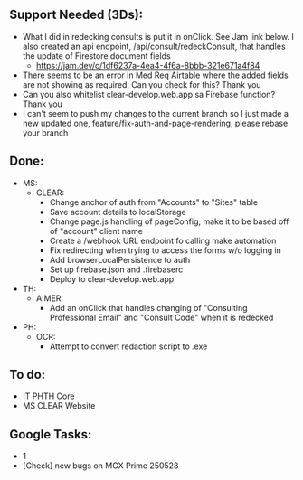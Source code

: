 ## Support Needed (3Ds):
  - What I did in redecking consults is put it in onClick. See Jam link below. I also created an api endpoint, /api/consult/redeckConsult, that handles the update of Firestore document fields
    - https://jam.dev/c/1df6237a-4ea4-4f6a-8bbb-321e671a4f84
  - There seems to be an error in Med Req Airtable where the added fields are not showing as required. Can you check for this? Thank you
  - Can you also whitelist clear-develop.web.app sa Firebase function? Thank you
  - I can't seem to push my changes to the current branch so I just made a new updated one, feature/fix-auth-and-page-rendering, please rebase your branch
## Done:
  - MS:
    - CLEAR:
      - Change anchor of auth from "Accounts" to "Sites" table
      - Save account details to localStorage
      - Change page.js handling of pageConfig; make it to be based off of "account" client name
      - Create a /webhook URL endpoint fo calling make automation
      - Fix redirecting when trying to access the forms w/o logging in
      - Add browserLocalPersistence to auth
      - Set up firebase.json and .firebaserc
      - Deploy to clear-develop.web.app
  - TH:
    - AIMER:
      - Add an onClick that handles changing of "Consulting Professional Email" and "Consult Code" when it is redecked
  - PH:
    - OCR:
      - Attempt to convert redaction script to .exe 
## To do:
  - IT PHTH Core
  - MS CLEAR Website
## Google Tasks:
  - 1
  - [Check] new bugs on MGX Prime 250528
